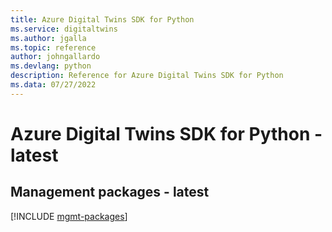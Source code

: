 ```yaml
---
title: Azure Digital Twins SDK for Python
ms.service: digitaltwins
ms.author: jgalla
ms.topic: reference
author: johngallardo
ms.devlang: python
description: Reference for Azure Digital Twins SDK for Python
ms.data: 07/27/2022
---
```

# Azure Digital Twins SDK for Python - latest

## Management packages - latest
[!INCLUDE [mgmt-packages](digital-twins-mgmt-index.md)]